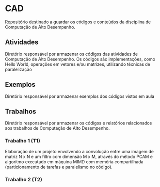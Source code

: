 # CAD
Repositório destinado a guardar os códigos e conteúdos da disciplina de Computação de Alto Desempenho.

## Atividades
Diretório responsável por armazenar os códigos das atividades de Computação de Alto Desempenho. Os códigos são implementações, como Hello World, operações em vetores e/ou matrizes, utilizando técnicas de paralelização

## Exemplos
Diretório responsável por armazenar exemplos dos códigos vistos em aula

## Trabalhos
Diretório responsável por armazenar os códigos e relatórios relacionados aos trabalhos de Computação de Alto Desempenho.

### Trabalho 1 (T1)
Elaboração de um projeto envolvendo a convolução entre uma imagem de matriz N x N e um filtro com dimensão M x M, através do método PCAM e algoritmo executado em máquina MIMD com memória compartilhada (particionamento de tarefas e paralelismo no código). 

### Trabalho 2 (T2)




